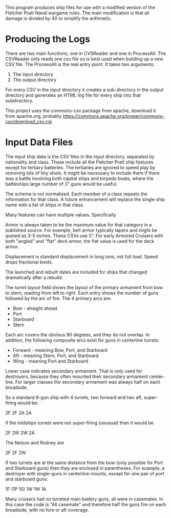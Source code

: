 
This program produces ship files for use with a modified version
of the Fletcher Pratt Naval wargame rules. The main modification is
that all damage is divided by 40 to simplify the arithmetic.

Producing the Logs
==================

There are two main functions, one in CVSReader and one in ProcessAll.
The CSVReader only reads one csv file so is best used when
building up a new CSV file. The ProcessAll is the real entry point.
It takes two arguments:

1. The input directory
2. The output directory

For every CSV in the input directory it creates a sub-directory
in the output directory and generates an HTML log file for every
ship into that subdirectory.

This project uses the commons-csv package from apache, download it 
from apache.org,
probably https://commons.apache.org/proper/commons-csv/download_csv.cgi

Input Data Files
================

The input ship data is the CSV files in the input directory, 
separated by nationality and class. These include all the Fletcher
Pratt ship features except for tertiary batteries. The tertiaries
are ignored to speed play by removing lots of tiny shots. It might
be necessary to include them if there was a battle involving
both capital ships and torpedo boats, where the battleships large 
number of 3" guns would be useful.

The schema is not normalized. Each member of a class repeats the
information for that class. A future enhancement will replace 
the single ship name with a list of ships in that class.

Many features can have multiple values. Specifically

Armor is always taken to be the maximum value for that category in a published source.
For example, belt armor typically tapers and might be quoted
as 3-5 inches. These CSVs use 5".  For early Armored Cruisers
with both "angled" and "flat" deck armor, the flat value is
used for the deck armor.

Displacement is standard displacement in long tons, not full load.
Speed drops fractional knots.

The launched and rebuilt dates are included for ships that
changed dramatically after a rebuild.

The turret layout field shows the layout of the primary armament from
bow to stern, reading from left to right. Each entry shows the number of
guns followed by the arc of fire. The 4 primary arcs are:

* Bow - straight ahead
* Port
* Starboard
* Stern

Each arc covers the obvious 90 degrees, and they do not overlap.
In addition, the following composite arcs exist for guns in
centerline turrets:

* Forward - meaning Bow, Port, and Starboard
* Aft - meaning Stern, Port, and Starboard
* Wing - meaning Port and Starboard

Lower case indicates secondary armament. That is only used for destroyers,
because they often mounted their secondary armament center-line. 
For larger classes the secondary armament was always half on each broadside.

So a standard 8-gun ship with 4 turrets, two forward and two aft,
super-firing would be:

2F 2F 2A 2A

if the midships turrets were not super-firing (unusual) then it would be

2F 2W 2W 2A

The Nelson and Rodney are

2F 2F 2W

If two turrets are at the same distance from the bow (only possible for Port and
Starboard guns) then they are enclosed in parentheses. For example, a destroyer 
with single-guns in centerline mounts, except for one pair of port and starboard
guns:

1F (1P 1S) 1W 1W 1A

Many cruisers had no turreted main battery guns, all were in casemates.
In this case the code is "All casemate" and therefore half the guns fire on each broadside,
with no fore or aft coverage.
